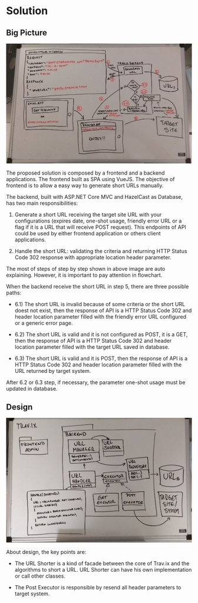 # Solution

## Big Picture

![Bigpicture](/bigpicture.jpg)

The proposed solution is composed by a frontend and a backend applications. The frontend built as SPA using VueJS. The objective of frontend is to allow a easy way to generate short URLs manually.

The backend, built with ASP.NET Core MVC and HazelCast as Database, has two main responsibilities: 

1. Generate a short URL receiving the target site URL with your configurations (expires date, one-shot usage, friendly error URL or a flag if it is a URL that will receive POST request). This endpoints of API could be used by either frontend application or others client applications.

2. Handle the short URL: validating the criteria and returning HTTP Status Code 302 response with appropriate location header parameter.

The most of steps of step by step shown in above image are auto explaining. However, it is important to pay attention in flowchart.

When the backend receive the short URL in step 5, there are three possible paths:

* 6.1) The short URL is invalid because of some criteria or the short URL doest not exist, then the response of API is a HTTP Status Code 302 and header location parameter filled with the friendly error URL configured or a generic error page.

* 6.2) The short URL is valid and it is not configured as POST, it is a GET, then the response of API is a HTTP Status Code 302 and header location parameter filled with the target URL saved in database.

* 6.3) The short URL is valid and it is POST, then the response of API is a HTTP Status Code 302 and header location parameter filled with the URL returned by target system.

After 6.2 or 6.3 step, if necessary, the parameter one-shot usage must be updated in database.

## Design

![Design of solution](/design.jpg)

About design, the key points are: 

* The URL Shorter is a kind of facade between the core of Trav.ix and the algorithms to short a URL. URL Shorter can have his own implementation or call other classes.

* The Post Executor is responsible by resend all header parameters to target system.